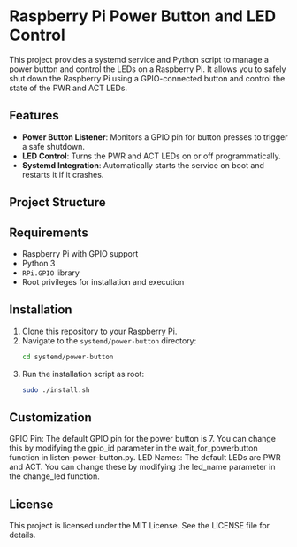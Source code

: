 # Raspberry Pi Power Button and LED Control

This project provides a systemd service and Python script to manage a power button and control the LEDs on a Raspberry Pi. It allows you to safely shut down the Raspberry Pi using a GPIO-connected button and control the state of the PWR and ACT LEDs.

## Features

- **Power Button Listener**: Monitors a GPIO pin for button presses to trigger a safe shutdown.
- **LED Control**: Turns the PWR and ACT LEDs on or off programmatically.
- **Systemd Integration**: Automatically starts the service on boot and restarts it if it crashes.

## Project Structure

## Requirements

- Raspberry Pi with GPIO support
- Python 3
- `RPi.GPIO` library
- Root privileges for installation and execution

## Installation

1. Clone this repository to your Raspberry Pi.
2. Navigate to the `systemd/power-button` directory:
   ```bash
   cd systemd/power-button
   ```
3. Run the installation script as root:
    ```bash
    sudo ./install.sh
    ```

## Customization
GPIO Pin: The default GPIO pin for the power button is 7. You can change this by modifying the gpio_id parameter in the wait_for_powerbutton function in listen-power-button.py.
LED Names: The default LEDs are PWR and ACT. You can change these by modifying the led_name parameter in the change_led function.

## License
This project is licensed under the MIT License. See the LICENSE file for details.